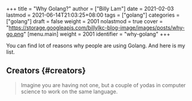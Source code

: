 +++
title = "Why Golang?"
author = ["Billy Lam"]
date = 2021-02-03
lastmod = 2021-06-14T21:03:25+08:00
tags = ["golang"]
categories = ["golang"]
draft = false
weight = 2001
nolastmod = true
cover = "https://storage.googleapis.com/billylkc-blog-image/images/posts/why-go.png"
[menu.main]
  weight = 2001
  identifier = "why-golang"
+++

You can find lot of reasons why people are using Golang. And here is my list.

<!--more-->


## Creators {#creators}

> Imagine you are having not one, but a couple of yodas in computer science to work on the same language.
